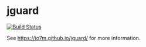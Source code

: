 jguard
===

[![Build Status](https://travis-ci.org/io7m/jguard.svg)](https://travis-ci.org/io7m/jguard)

See https://io7m.github.io/jguard/ for more information.
